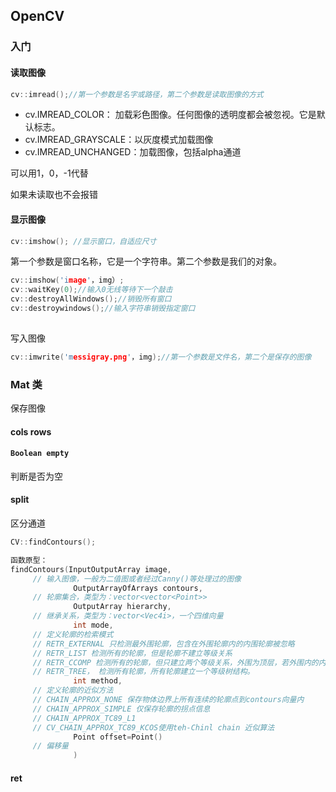 ## OpenCV

### 入门

#### 读取图像

```c++
cv::imread();//第一个参数是名字或路径，第二个参数是读取图像的方式
```

- cv.IMREAD_COLOR： 加载彩色图像。任何图像的透明度都会被忽视。它是默认标志。
- cv.IMREAD_GRAYSCALE：以灰度模式加载图像
- cv.IMREAD_UNCHANGED：加载图像，包括alpha通道

可以用1，0，-1代替

如果未读取也不会报错



#### 显示图像

```c++
cv::imshow(); //显示窗口，自适应尺寸
```

第一个参数是窗口名称，它是一个字符串。第二个参数是我们的对象。

```c++
cv::imshow('image'，img）;
cv::waitKey(0);//输入0无线等待下一个敲击
cv::destroyAllWindows();//销毁所有窗口
cv::destroywindows();//输入字符串销毁指定窗口
          
```



写入图像

```c++
cv::imwrite('messigray.png'，img);//第一个参数是文件名，第二个是保存的图像
```



### Mat 类

保存图像

#### cols rows

#### `Boolean empty`

判断是否为空



#### split

区分通道

```c++
CV::findContours();

函数原型：
findContours(InputOutputArray image,  
	 // 输入图像，一般为二值图或者经过Canny()等处理过的图像
			  OutputArrayOfArrays contours,
	 // 轮廓集合，类型为：vector<vector<Point>>
              OutputArray hierarchy,
     // 继承关系，类型为：vector<Vec4i>，一个四维向量
              int mode,
     // 定义轮廓的检索模式
     // RETR_EXTERNAL 只检测最外围轮廓，包含在外围轮廓内的内围轮廓被忽略
     // RETR_LIST 检测所有的轮廓，但是轮廓不建立等级关系
     // RETR_CCOMP 检测所有的轮廓，但只建立两个等级关系，外围为顶层，若外围内的内围轮廓还包含了其他的轮廓信息，则内围内的所有轮廓均归属于顶层
     // RETR_TREE， 检测所有轮廓，所有轮廓建立一个等级树结构。
     		  int method, 
     // 定义轮廓的近似方法
     // CHAIN_APPROX_NONE 保存物体边界上所有连续的轮廓点到contours向量内
     // CHAIN_APPROX_SIMPLE 仅保存轮廓的拐点信息
     // CHAIN_APPROX_TC89_L1
     // CV_CHAIN_APPROX_TC89_KCOS使用teh-Chinl chain 近似算法
              Point offset=Point()
     // 偏移量
              )
```



#### ret

